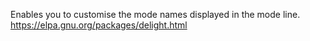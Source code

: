 Enables you to customise the mode names displayed in the mode line. https://elpa.gnu.org/packages/delight.html